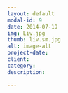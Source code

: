 ```yaml
---
layout: default
modal-id: 9
date: 2014-07-19
img: Liv.jpg
thumb: liv.sm.jpg
alt: image-alt
project-date:
client: 
category: 
description: 

---
```

